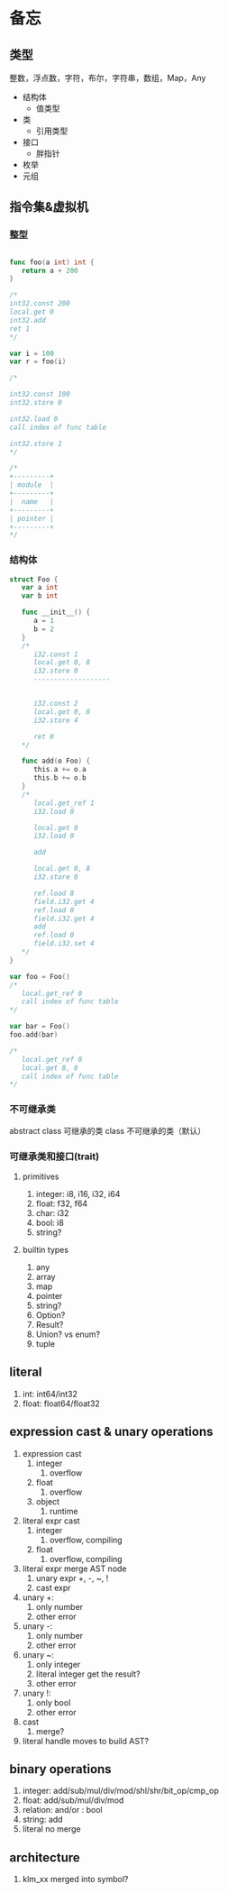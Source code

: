 # 备忘

## 类型

整数，浮点数，字符，布尔，字符串，数组，Map，Any

- 结构体
  - 值类型
- 类
  - 引用类型
- 接口
  - 胖指针
- 枚举
- 元组

## 指令集&虚拟机

### 整型

```go

func foo(a int) int {
   return a + 200
}

/*
int32.const 200
local.get 0
int32.add
ret 1
*/

var i = 100
var r = foo(i)

/*

int32.const 100
int32.store 0

int32.load 0
call index of func table

int32.store 1
*/

/*
+---------+
| module  |
+---------+
|  name   |
+---------+
| pointer |
+---------+
*/

```

### 结构体

```go
struct Foo {
   var a int
   var b int

   func __init__() {
      a = 1
      b = 2
   }
   /*
      i32.const 1
      local.get 0, 8
      i32.store 0
      -------------------


      i32.const 2
      local.get 0, 8
      i32.store 4

      ret 0
   */

   func add(o Foo) {
      this.a += o.a
      this.b += o.b
   }
   /*
      local.get_ref 1
      i32.load 0

      local.get 0
      i32.load 0

      add

      local.get 0, 8
      i32.store 0

      ref.load 8
      field.i32.get 4
      ref.load 0
      field.i32.get 4
      add
      ref.load 0
      field.i32.set 4
   */
}

var foo = Foo()
/*
   local.get_ref 0
   call index of func table
*/

var bar = Foo()
foo.add(bar)

/*
   local.get_ref 0
   local.get 8, 8
   call index of func table
*/

```

### 不可继承类

abstract class 可继承的类
class 不可继承的类（默认）

### 可继承类和接口(trait)























1. primitives
   1. integer: i8, i16, i32, i64
   2. float: f32, f64
   3. char: i32
   4. bool: i8
   5. string?

2. builtin types
   1. any
   2. array
   3. map
   4. pointer
   5. string?
   6. Option?
   7. Result?
   8. Union? vs enum?
   9. tuple

## literal

1. int: int64/int32
2. float: float64/float32

## expression cast & unary operations

1. expression cast
   1. integer
      1. overflow
   2. float
      1. overflow
   3. object
      1. runtime
2. literal expr cast
   1. integer
      1. overflow, compiling
   2. float
      1. overflow, compiling
3. literal expr merge AST node
   1. unary expr +, -, ~, !
   2. cast expr
4. unary +:
   1. only number
   2. other error
5. unary -:
   1. only number
   2. other error
6. unary ~:
   1. only integer
   2. literal integer get the result?
   3. other error
7. unary !:
   1. only bool
   2. other error
8. cast
   1. merge?
9. literal handle moves to build AST?

## binary operations

1. integer: add/sub/mul/div/mod/shl/shr/bit_op/cmp_op
2. float: add/sub/mul/div/mod
3. relation: and/or : bool
4. string: add
5. literal no merge

## architecture

1. klm_xx merged into symbol?
